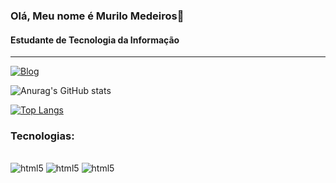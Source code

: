 

### Olá, Meu nome é Murilo Medeiros👋
<h4>Estudante de Tecnologia da Informação</h4>
<hr>

[![Blog](https://img.shields.io/badge/Instagram-E4405F?style=for-the-badge&logo=instagram&logoColor=white)](https://www.instagram.com/ft_medeiros/)

![Anurag's GitHub stats](https://github-readme-stats.vercel.app/api?username=Medeirosvdd&show_icons=true&theme=dark)

[![Top Langs](https://github-readme-stats.vercel.app/api/top-langs/?username=Medeirosvdd)](https://github.com/Medeirosvdd)

### Tecnologias:

<div style="display: inline_block"><br>
  <img alig="center" alt="html5" src="https://img.shields.io/badge/Java-ED8B00?style=for-the-badge&logo=openjdk&logoColor=white"/>
  <img alig="center" alt="html5" src="https://img.shields.io/badge/HTML-239120?style=for-the-badge&logo=html5&logoColor=white"/>
  <img alig="center" alt="html5" src="https://img.shields.io/badge/CSS-239120?&style=for-the-badge&logo=css3&logoColor=white"/>
</div>



<!-- [![Blog]()]() -->
<!-- https://github.com/Medeirosvdd -->
